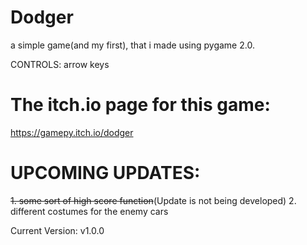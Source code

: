 # Dodger
a simple game(and my first), that i made using pygame 2.0.

CONTROLS: arrow keys

# The itch.io page for this game:
https://gamepy.itch.io/dodger

# UPCOMING UPDATES:
~~1. some sort of high score function~~(Update is not being developed)
2. different costumes for the enemy cars

Current Version: v1.0.0
